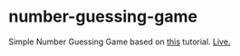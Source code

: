 # number-guessing-game
Simple Number Guessing Game based on [this](https://developer.mozilla.org/en-US/docs/Learn/JavaScript/First_steps/A_first_splash) tutorial. [Live.](#)
